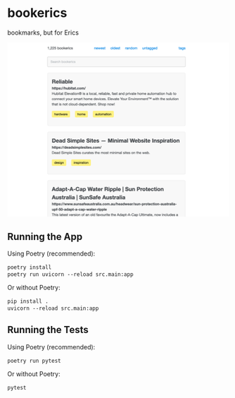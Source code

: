# bookerics

bookmarks, but for Erics

![screenshot](screenshot.png)

## Running the App

Using Poetry (recommended):

```
poetry install
poetry run uvicorn --reload src.main:app
```

Or without Poetry:

```
pip install .
uvicorn --reload src.main:app
```

## Running the Tests

Using Poetry (recommended):

```
poetry run pytest
```

Or without Poetry:

```
pytest
```
